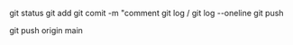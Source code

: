 git status
git add
git comit -m "comment
git log / git log --oneline
git push 

git push origin main